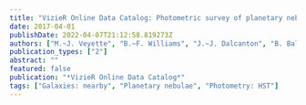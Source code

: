 ```yaml
---
title: "VizieR Online Data Catalog: Photometric survey of planetary nebulae in M31 (Veyette+, 2014)"
date: 2017-04-01
publishDate: 2022-04-07T21:12:58.819273Z
authors: ["M.~J. Veyette", "B.~F. Williams", "J.~J. Dalcanton", "B. Balick", "N. Caldwell", "M. Fouesneau", "L. Girardi", "K.~D. Gordon", "J. Kalirai", "P. Rosenfield", "A.~C. Seth"]
publication_types: ["2"]
abstract: ""
featured: false
publication: "*VizieR Online Data Catalog*"
tags: ["Galaxies: nearby", "Planetary nebulae", "Photometry: HST"]
---
```


